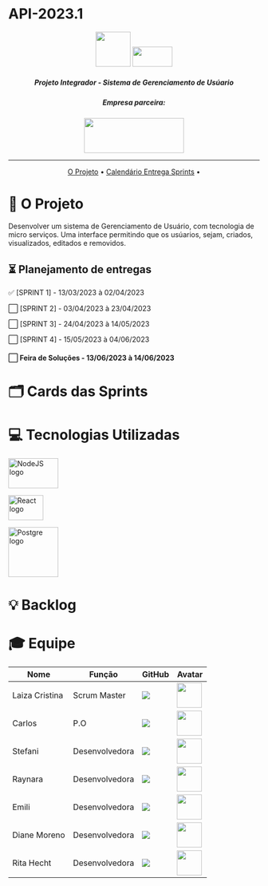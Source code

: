 # API-2023.1

<div align = "center">
<img src = "https://user-images.githubusercontent.com/90328117/161254359-c6392c85-9f18-4993-9dbf-f1057c8d5a83.png"
 style="width:70px;height:70px;">
 
 <img src="https://user-images.githubusercontent.com/90328117/161355339-d016f60b-e185-49da-a5de-6c21f1965449.png" style="width:80px;height:40px;">
</div>

##### <p align="center"> Projeto Integrador - Sistema de Gerenciamento de Usúario </p>

##### <p align="center">  Empresa parceira: </p>
 
<div align = "center"> 
<img src = "https://user-images.githubusercontent.com/89950512/223505245-25a0d6a6-69ae-4799-9150-d081003c5c67.jpeg"
style="width:200px;height:70px;">

</div>

--------------------------------------------------------------------------------------------------------------------------------------------------------------------------------------------------------------------------------------------------------------------------------------------------------------------------------------------------------
<div align="center">
 
[O Projeto](https://github.com/4DeskGroup/API-2023.1/edit/main/README.md) • [Calendário Entrega Sprints](https://github.com/4DeskGroup/API-2023.1/edit/main/README.md#-planejamento-de-entregas) •
</div>

# :dart: O Projeto

<p align="left"> Desenvolver um sistema de Gerenciamento de Usuário, com tecnologia de micro serviços.
Uma interface permitindo que os usúarios, sejam, criados, visualizados, editados e removidos. </p>

## ⏳ Planejamento de entregas

 </Div>
 
 

 :white_check_mark: [SPRINT 1] - 13/03/2023 à 02/04/2023

 :white_large_square: [SPRINT 2] - 03/04/2023 à 23/04/2023
 
 :white_large_square: [SPRINT 3] - 24/04/2023 à 14/05/2023
 
 :white_large_square: [SPRINT 4] - 15/05/2023 à 04/06/2023 
 
 #### :white_large_square: Feira de Soluções - 13/06/2023 à 14/06/2023


# 🗂️ Cards das Sprints

# :computer: Tecnologias Utilizadas


<p align="left">
  <img src="https://download.logo.wine/logo/Node.js/Node.js-Logo.wine.png" width="100" height="60" alt="NodeJS logo">
</p>

<p align="left">
  <img src="https://i0.wp.com/programmingwithmosh.com/wp-content/uploads/2019/01/2000px-React-icon.svg_.png?fit=2000%2C1413&ssl=1" width="70" height="50" alt="React logo"> 

<p align="left">
  <img src="https://logonoid.com/images/postgresql-logo.png" width="100" height="100" alt="Postgre logo">
</p>
</p> 




# :bulb: Backlog


# 🎓 Equipe

|        Nome         |       Função        |     GitHub                                               |    Avatar                                          |
| ------------------- | ------------------- | -------------------                                      | -------------------                                |
|  Laiza Cristina    |  Scrum Master       |<a href=""><img src="g" class="media-object  img-responsive img-thumbnail"></a>                                                      |           <img src="" style="width:50px;height:50px;">                                         |
  Carlos             |  P.O                |<a href=""><img src="g" class="media-object  img-responsive img-thumbnail"></a>                                                      |           <img src="" style="width:50px;height:50px;">   |
|  Stefani    |  Desenvolvedora       |<a href=""><img src="g" class="media-object  img-responsive img-thumbnail"></a>                                                          |           <img src="" style="width:50px;height:50px;">                                                       |
|  Raynara     |  Desenvolvedora        |<a href=""><img src="g" class="media-object  img-responsive img-thumbnail"></a>                                                          |           <img src="" style="width:50px;height:50px;">  
|   Emili    |  Desenvolvedora       |<a href=""><img src="g" class="media-object  img-responsive img-thumbnail"></a>                                                          |           <img src="" style="width:50px;height:50px;">  
|   Diane Moreno    |  Desenvolvedora       |<a href=""><img src="g" class="media-object  img-responsive img-thumbnail"></a>                                                          |           <img src="" style="width:50px;height:50px;">  
|   Rita Hecht   |  Desenvolvedora       |<a href="https://github.com/ritahecht"><img src="https://user-images.githubusercontent.com/90328117/161353573-4c0e497a-b4fa-4f46-ade2-10b37360e2d2.jpg" class="media-object  img-responsive img-thumbnail"></a>                                                          |           <img src="https://user-images.githubusercontent.com/90328117/168085416-fec32d63-7a77-458f-bda8-0cab09491091.jpg" style="width:50px;height:50px;"> 
 




